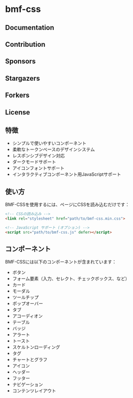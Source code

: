 # bmf-css

<!-- TODO:  概要 -->

<!-- TODO： アイキャッチ -->

## Documentation

<!-- TODO: リンク -->

## Contribution

<!-- TODO: リンク -->

## Sponsors

<!-- TODO: リンク -->

## Stargazers

<!-- TODO: リンク -->

## Forkers

<!-- TODO: リンク -->

## License

<!-- TODO: リンク -->

## 特徴

- シンプルで使いやすいコンポーネント
- 柔軟なトークンベースのデザインシステム
- レスポンシブデザイン対応
- ダークモードサポート
- アイコンフォントサポート
- インタラクティブコンポーネント用JavaScriptサポート

## 使い方

BMF-CSSを使用するには、ページにCSSを読み込むだけです：

```html
<!-- CSSの読み込み -->
<link rel="stylesheet" href="path/to/bmf-css.min.css">

<!-- JavaScript サポート (オプション) -->
<script src="path/to/bmf-css.js" defer></script>
```

## コンポーネント

BMF-CSSには以下のコンポーネントが含まれています：

- ボタン
- フォーム要素（入力、セレクト、チェックボックス、など）
- カード
- モーダル
- ツールチップ
- ポップオーバー
- タブ
- アコーディオン
- テーブル
- バッジ
- アラート
- トースト
- スケルトンローディング
- タグ
- チャートとグラフ
- アイコン
- ヘッダー
- フッター
- ナビゲーション
- コンテンツレイアウト
